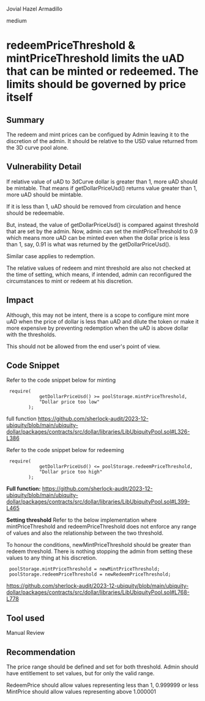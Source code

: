 Jovial Hazel Armadillo

medium

# redeemPriceThreshold & mintPriceThreshold limits the uAD that can be minted or redeemed. The limits should be governed by price itself

## Summary
The redeem and mint prices can be configued by Admin leaving it to the discretion of the admin.
It should be relative to the USD value returned from the 3D curve  pool alone.

## Vulnerability Detail
If relative value of uAD to 3dCurve dollar is greater than 1, more uAD should be mintable.
That means if getDollarPriceUsd() returns value greater than 1, more uAD should be mintable.

If it is less than 1, uAD should be removed from circulation and hence should be redeemable.

But, instead, the value of getDollarPriceUsd() is compared against threshold that are set by the admin.
Now, admin can set the mintPriceThreshold to 0.9 which means more uAD can be minted even when the dollar price is less than 1, say, 0.91 is what was returned by the getDollarPriceUsd().

Similar case applies to redemption.

The relative values of  redeem and mint threshold are also not checked at the time of setting, which means, if intended, admin can reconfigured the circumstances to mint or redeem at his discretion.

## Impact
Although, this may not be intent, there is a scope to configure mint more uAD when the price of dollar is less than uAD and dilute the 
token or make it more expensive by preventing redemption when the uAD is above dollar with the thresholds.

This should not be allowed from the end user's point of view.

## Code Snippet
Refer to the code snippet below for minting

```solidity
 require(
            getDollarPriceUsd() >= poolStorage.mintPriceThreshold,
            "Dollar price too low"
        );
``` 
full function
https://github.com/sherlock-audit/2023-12-ubiquity/blob/main/ubiquity-dollar/packages/contracts/src/dollar/libraries/LibUbiquityPool.sol#L326-L386


Refer to the code snippet below for redeeming

```Solidity
 require(
            getDollarPriceUsd() <= poolStorage.redeemPriceThreshold,
            "Dollar price too high"
        );
```

**Full function:**
https://github.com/sherlock-audit/2023-12-ubiquity/blob/main/ubiquity-dollar/packages/contracts/src/dollar/libraries/LibUbiquityPool.sol#L399-L465

**Setting threshold**
Refer to the below implementation where mintPriceThreshold and redeemPriceThreshold does not enforce any range of values
and also the relationship between the two threshold.

To honour the conditions, newMintPriceThreshold should be greater than redeem threshold. There is nothing stopping the admin from setting these values to any thing at his discretion. 

```solidity
 poolStorage.mintPriceThreshold = newMintPriceThreshold;
 poolStorage.redeemPriceThreshold = newRedeemPriceThreshold;
```

https://github.com/sherlock-audit/2023-12-ubiquity/blob/main/ubiquity-dollar/packages/contracts/src/dollar/libraries/LibUbiquityPool.sol#L768-L778

## Tool used

Manual Review

## Recommendation
The price range should be defined and set for both threshold. Admin should have entitlement to set values, but for only the valid range.

RedeemPrice should allow values representing less than 1, 0.999999 or less
MintPrice should allow values representing above 1.000001
